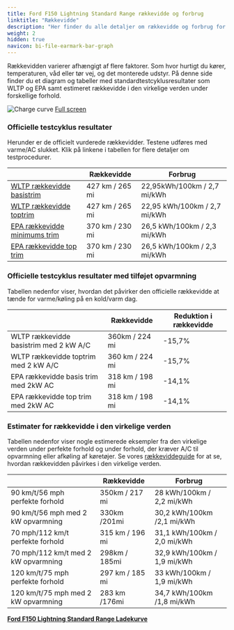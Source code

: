 ```yaml
---
title: Ford F150 Lightning Standard Range rækkevidde og forbrug
linktitle: "Rækkevidde"
description: "Her finder du alle detaljer om rækkevidde og forbrug for Ford F150 Lightning Standard Range."
weight: 2
hidden: true
navicon: bi-file-earmark-bar-graph
---
```

<!-- markdownlint-disable MD033 -->
<!-- markdownlint-disable MD010 -->

Rækkevidden varierer afhængigt af flere faktorer. Som hvor hurtigt du kører, temperaturen, våd eller tør vej, og det monterede udstyr. På denne side finder du et diagram og tabeller med standardtestcyklusresultater som WLTP og EPA samt estimeret rækkevidde i den virkelige verden under forskellige forhold.

<img class="img-fluid" alt="Charge curve" src="/images//models/ford/f150_lightning/f150_lightning_standard_range/range.svg"/>
<a href="/images/models/ford/f150_lightning/f150_lightning_standard_range/range.svg">Full screen</a>

### Officielle testcyklus resultater

Herunder er de officielt vurderede rækkevidder. Testene udføres med varme/AC slukket. Klik på linkene i tabellen for flere detaljer om testprocedurer.

<div class="table-responsive">
<table class="table table-striped border">
	<thead>
		<tr>
			<th>
			</th>
			<th>
				Rækkevidde
			</th>
			<th>
				Forbrug
			</th>
		</tr>
	</thead>
	<tbody>
		<tr>
			<td>
				<a href="../../../../../guides/understandingrange/wltp/ ">
					WLTP rækkevidde basistrim
				</a>
			</td>
			<td>
				427 km / 265 mi
			</td>
			<td>
				22,95kWh/100km / 2,7 mi/kWh
			</td>
		</tr>
		<tr>
			<td>
				<a href="../../../../../guides/understandingrange/wltp/ ">
					WLTP rækkevidde toptrim
				</a>
			</td>
			<td>
				427 km / 265 mi
			</td>
			<td>
				22,95 kWh/100km / 2,7 mi/kWh
			</td>
		</tr>
		<tr>
			<td>
				<a href="../../../../../guides/understandingrange/epa/ ">
					EPA rækkevidde minimums trim
				</a>
			</td>
			<td>
				370 km / 230 mi
			</td>
			<td>
				26,5 kWh/100km / 2,3 mi/kWh
			</td>
		</tr>
		<tr>
			<td>
				<a href="../../../../../guides/understandingrange/epa/ ">
					EPA rækkevidde top trim
				</a>
			</td>
			<td>
				370 km / 230 mi
			</td>
			<td>
				26,5 kWh/100km / 2,3 mi/kWh
			</td>
		</tr>
	</tbody>
</table>
</div>

### Officielle testcyklus resultater med tilføjet opvarmning

Tabellen nedenfor viser, hvordan det påvirker den officielle rækkevidde at tænde for varme/køling på en kold/varm dag.

<div class="table-responsive">
<table class="table table-striped border">
	<thead>
		<tr>
			<th>
			</th>
			<th>
				Rækkevidde
			</th>
			<th>
				Reduktion i rækkevidde
			</th>
		</tr>
	</thead>
	<tbody>
		<tr>
			<td>
				WLTP rækkevidde basistrim med 2 kW A/C
			</td>
			<td>
				 360km / 224 mi 
			</td>
			<td>
				-15,7%
			</td>
		</tr>
		<tr>
			<td>
				WLTP rækkevidde toptrim med 2 kW A/C
			</td>
			<td>
				360 km / 224 mi
			</td>
			<td>
				-15,7%
			</td>
		</tr>
		<tr>
			<td>
				EPA rækkevidde basis trim med 2kW AC
			</td>
			<td>
				318 km / 198 mi
			</td>
			<td>
				-14,1%
			</td>
		</tr>
		<tr>
			<td>
				EPA rækkevidde top trim med 2kW AC
			</td>
			<td>
				318 km / 198 mi
			</td>
			<td>
				-14,1%
			</td>
		</tr>
	</tbody>
</table>
</div>

### Estimater for rækkevidde i den virkelige verden

Tabellen nedenfor viser nogle estimerede eksempler fra den virkelige verden under perfekte forhold og under forhold, der kræver A/C til opvarmning eller afkøling af køretøjer. Se vores [rækkeviddeguide](../../../../../guides/understandingrange/) for at se, hvordan rækkevidden påvirkes i den virkelige verden.

<div class="table-responsive">
<table class="table table-striped border">
	<thead>
		<tr>
			<th>
			</th>
			<th>
				Rækkevidde
			</th>
			<th>
				Forbrug
			</th>
		</tr>
	</thead>
	<tbody>
		<tr>
			<td>
				90 km/t/56 mph perfekte forhold
			</td>
			<td>
				350km / 217 mi
			</td>
			<td>
				28 kWh/100km / 2,2 mi/kWh
			</td>
		</tr>
		<tr>
			<td>
				90 km/t/56 mph med 2 kW opvarmning
			</td>
			<td>
				330km /201mi
			</td>
			<td>
				30,2 kWh/100km /2,1 mi/kWh 
			</td>
		</tr>
		<tr>
			<td>
				70 mph/112 km/t perfekte forhold
			</td>
			<td>
				315 km / 196 mi
			</td>
			<td>
				31,1 kWh/100km / 2,0 mi/kWh
			</td>
		</tr>
		<tr>
			<td>
				70 mph/112 km/t med 2 kW opvarmning
			</td>
			<td>
				298km / 185mi
			</td>
			<td>
				32,9 kWh/100km / 1,9 mi/kWh  
			</td>
		</tr>
		<tr>
			<td>
				120 km/t/75 mph perfekte forhold
			</td>
			<td>
				297 km / 185 mi
			</td>
			<td>
				33 kWh/100km / 1,9 mi/kWh
			</td>
		</tr>
		<tr>
			<td>
				120 km/t/75 mph med 2 kW opvarmning
			</td>
			<td>
				283 km /176mi
			</td>
			<td>
				34,7 kWh/100km /1,8 mi/kWh
			</td>
		</tr>
	</tbody>
</table>
</div>
<div class="mt-3 mb-3">
<a href="../" class="text-decoration-none text-black">
<strong><i class="bi-arrow-left"></i> Ford F150 Lightning Standard Range </strong>
</a>
<a href="../chargingcurve/" class="text-decoration-none text-black float-end">
<strong>Ladekurve <i class="bi-arrow-right"></i></strong>
</a>
</div>
